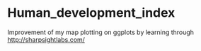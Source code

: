 # Human_development_index
Improvement of my map plotting on ggplots by learning through http://sharpsightlabs.com/
